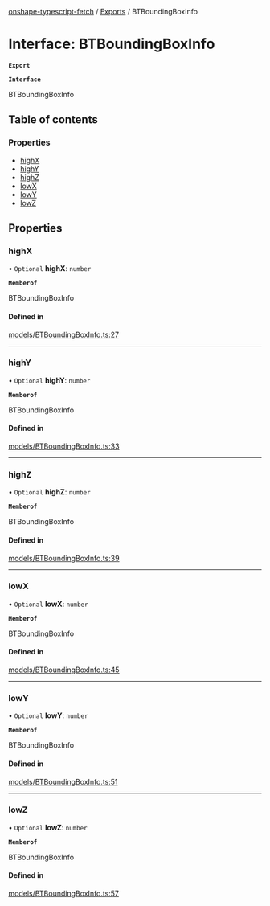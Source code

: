 [onshape-typescript-fetch](../README.md) / [Exports](../modules.md) / BTBoundingBoxInfo

# Interface: BTBoundingBoxInfo

**`Export`**

**`Interface`**

BTBoundingBoxInfo

## Table of contents

### Properties

- [highX](BTBoundingBoxInfo.md#highx)
- [highY](BTBoundingBoxInfo.md#highy)
- [highZ](BTBoundingBoxInfo.md#highz)
- [lowX](BTBoundingBoxInfo.md#lowx)
- [lowY](BTBoundingBoxInfo.md#lowy)
- [lowZ](BTBoundingBoxInfo.md#lowz)

## Properties

### highX

• `Optional` **highX**: `number`

**`Memberof`**

BTBoundingBoxInfo

#### Defined in

[models/BTBoundingBoxInfo.ts:27](https://github.com/toebes/onshape-typescript-fetch/blob/3e11ae1/models/BTBoundingBoxInfo.ts#L27)

___

### highY

• `Optional` **highY**: `number`

**`Memberof`**

BTBoundingBoxInfo

#### Defined in

[models/BTBoundingBoxInfo.ts:33](https://github.com/toebes/onshape-typescript-fetch/blob/3e11ae1/models/BTBoundingBoxInfo.ts#L33)

___

### highZ

• `Optional` **highZ**: `number`

**`Memberof`**

BTBoundingBoxInfo

#### Defined in

[models/BTBoundingBoxInfo.ts:39](https://github.com/toebes/onshape-typescript-fetch/blob/3e11ae1/models/BTBoundingBoxInfo.ts#L39)

___

### lowX

• `Optional` **lowX**: `number`

**`Memberof`**

BTBoundingBoxInfo

#### Defined in

[models/BTBoundingBoxInfo.ts:45](https://github.com/toebes/onshape-typescript-fetch/blob/3e11ae1/models/BTBoundingBoxInfo.ts#L45)

___

### lowY

• `Optional` **lowY**: `number`

**`Memberof`**

BTBoundingBoxInfo

#### Defined in

[models/BTBoundingBoxInfo.ts:51](https://github.com/toebes/onshape-typescript-fetch/blob/3e11ae1/models/BTBoundingBoxInfo.ts#L51)

___

### lowZ

• `Optional` **lowZ**: `number`

**`Memberof`**

BTBoundingBoxInfo

#### Defined in

[models/BTBoundingBoxInfo.ts:57](https://github.com/toebes/onshape-typescript-fetch/blob/3e11ae1/models/BTBoundingBoxInfo.ts#L57)
